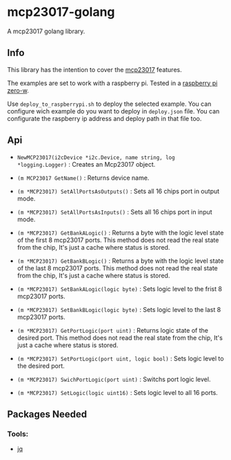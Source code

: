 # mcp23017-golang
 A mcp23017 golang library.

## Info

This library has the intention to cover the [mcp23017](http://ww1.microchip.com/downloads/en/DeviceDoc/20001952C.pdf) features.

The examples are set to work with a raspberry pi. Tested in a [raspberry pi zero-w](https://www.raspberrypi.org/products/raspberry-pi-zero-w/).

Use `deploy_to_raspberrypi.sh` to deploy the selected example. You can configure wich example do you want to deploy in `deploy.json` file. You can configurate the raspberry ip address and deploy path in that file too.

## Api

* `NewMCP23017(i2cDevice *i2c.Device, name string, log *logging.Logger)` : Creates an Mcp23017 object.

* `(m MCP23017 GetName()` : Returns device name.

* `(m *MCP23017) SetAllPortsAsOutputs()` : Sets all
16 chips port in output mode.

* `(m *MCP23017) SetAllPortsAsInputs()` : Sets all 16 chips port in input mode.

* `(m *MCP23017) GetBankALogic()` : Returns a byte with the logic level state of the first 8 mcp23017 ports. This method does not read the real state from the chip, It's just a cache where status is stored.

* `(m *MCP23017) GetBankBLogic()` : Returns a byte with the logic level state of the last 8 mcp23017 ports. This method does not read the real state from the chip, It's just a cache where status is stored.

* `(m *MCP23017) SetBankALogic(logic byte)` : Sets logic level to the frist 8 mcp23017 ports.

* `(m *MCP23017) SetBankBLogic(logic byte)` : Sets logic level to the last 8 mcp23017 ports.

* `(m *MCP23017) GetPortLogic(port uint)` : Returns logic state of the desired port. This method does not read the real state from the chip, It's just a cache where status is stored.

* `(m *MCP23017) SetPortLogic(port uint, logic bool)` : Sets logic level to the desired port.

* `(m *MCP23017) SwichPortLogic(port uint)` : Switchs port logic level.

* `(m *MCP23017) SetLogic(logic uint16)` : Sets logic level to all 16 ports.

## Packages Needed
### Tools:
* [jq](https://stedolan.github.io/jq/)
